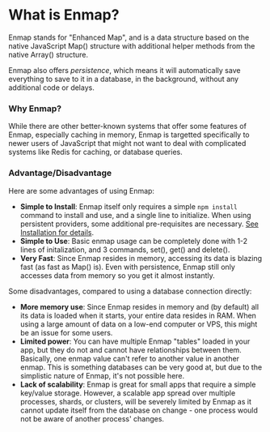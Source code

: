 # What is Enmap?

Enmap stands for "Enhanced Map", and is a data structure based on the native JavaScript Map\(\) structure with additional helper methods from the native Array\(\) structure. 

Enmap also offers _persistence_, which means it will automatically save everything to save to it in a database, in the background, without any additional code or delays.

### Why Enmap?

While there are other better-known systems that offer some features of Enmap, especially caching in memory, Enmap is targetted specifically to newer users of JavaScript that might not want to deal with complicated systems like Redis for caching, or database queries. 

### Advantage/Disadvantage

Here are some advantages of using Enmap: 

* **Simple to Install**: Enmap itself only requires a simple `npm install` command to install and use, and a single line to initialize. When using persistent providers, some additional pre-requisites are necessary. [See Installation for details](install/). 
* **Simple to Use**: Basic enmap usage can be completely done with 1-2 lines of initalization, and 3 commands, set\(\), get\(\) and delete\(\). 
* **Very Fast**: Since Enmap resides in memory, accessing its data is blazing fast \(as fast as Map\(\) is\). Even with persistence, Enmap still only accesses data from memory so you get it almost instantly. 

Some disadvantages, compared to using a database connection directly:

* **More memory use**: Since Enmap resides in memory and \(by default\) all its data is loaded when it starts, your entire data resides in RAM. When using a large amount of data on a low-end computer or VPS, this might be an issue for some users. 
* **Limited power**: You can have multiple Enmap "tables" loaded in your app, but they do not and cannot have relationships between them. Basically, one enmap value can't refer to another value in another enmap. This is something databases can be very good at, but due to the simplistic nature of Enmap, it's not possible here. 
* **Lack of scalability**: Enmap is great for small apps that require a simple key/value storage. However, a scalable app spread over multiple processes, shards, or clusters, will be severely limited by Enmap as it cannot update itself from the database on change - one process would not be aware of another process' changes.


